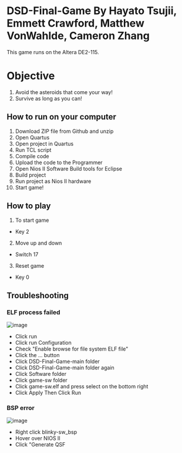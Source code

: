 # DSD-Final-Game By Hayato Tsujii, Emmett Crawford, Matthew VonWahlde, Cameron Zhang

This game runs on the Altera DE2-115.

# Objective
1. Avoid the asteroids that come your way!
2. Survive as long as you can!


## How to run on your computer 
1. Download ZIP file from Github and unzip
2. Open Quartus
3. Open project in Quartus
4. Run TCL script
5. Compile code
6. Upload the code to the Programmer
7. Open Nios II Software Build tools for Eclipse
8. Build project
9. Run project as Nios II hardware
10. Start game!
   

## How to play
1. To start game
  - Key 2
2. Move up and down
  - Switch 17 
3. Reset game 
  - Key 0
    
## Troubleshooting
### ELF process failed
![image](https://github.com/EmmettCrawfordGU/DSD-Final-Game/assets/97589878/64e848a2-e586-48fc-a1a0-836b11fca29c)
- Click run
- Click run Configuration
- Check "Enable browse for file system ELF file"
- Click the ... button
- Click DSD-Final-Game-main folder
- Click DSD-Final-Game-main folder again
- Click Software folder
- Click game-sw folder
- Click game-sw.elf and press select on the bottom right
- Click Apply Then Click Run 

### BSP error
![image](https://github.com/EmmettCrawfordGU/DSD-Final-Game/assets/97589878/487f85dd-3177-447c-b069-914981ddf773)

- Right click blinky-sw_bsp
- Hover over NIOS II
- Click "Generate QSF


